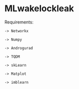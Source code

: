# MLwakelockleak
Requirements:

	-> Networkx

	-> Numpy

	-> Androgurad

	-> TQDM

	-> skLearn

	-> Matplot

	-> imblearn

